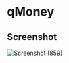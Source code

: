 # qMoney
## Screenshot
![Screenshot (859)](https://user-images.githubusercontent.com/56738141/165510343-6fb0d6de-215f-4945-82dd-9de65b922a17.png)
